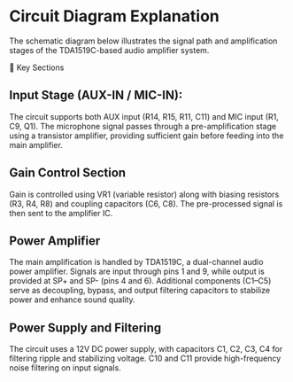 
# Circuit Diagram Explanation
The schematic diagram below illustrates the signal path and amplification stages of the TDA1519C-based audio amplifier system.


🧠 Key Sections
## Input Stage (AUX-IN / MIC-IN):

The circuit supports both AUX input (R14, R15, R11, C11) and MIC input (R1, C9, Q1).
The microphone signal passes through a pre-amplification stage using a transistor amplifier, providing sufficient gain before feeding into the main amplifier.

## Gain Control Section

Gain is controlled using VR1 (variable resistor) along with biasing resistors (R3, R4, R8) and coupling capacitors (C6, C8).
The pre-processed signal is then sent to the amplifier IC.

## Power Amplifier 

The main amplification is handled by TDA1519C, a dual-channel audio power amplifier.
Signals are input through pins 1 and 9, while output is provided at SP+ and SP- (pins 4 and 6).
Additional components (C1–C5) serve as decoupling, bypass, and output filtering capacitors to stabilize power and enhance sound quality.
## Power Supply and Filtering
  
The circuit uses a 12V DC power supply, with capacitors C1, C2, C3, C4 for filtering ripple and stabilizing voltage.
C10 and C11 provide high-frequency noise filtering on input signals.
